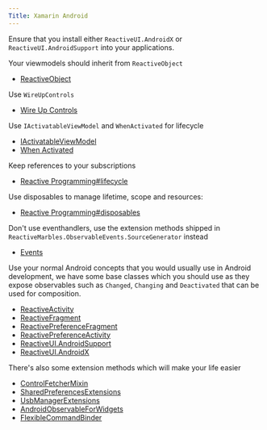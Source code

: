 ```yaml
---
Title: Xamarin Android
---
```


Ensure that you install either `ReactiveUI.AndroidX` or `ReactiveUI.AndroidSupport` into your applications.

Your viewmodels should inherit from `ReactiveObject`

- [ReactiveObject](~/api/ReactiveUI.ReactiveObject.yml)

Use `WireUpControls`

- [Wire Up Controls](~/docs/handbook/data-binding/xamarin-android/wire-up-controls.md)

Use `IActivatableViewModel` and `WhenActivated` for lifecycle

- [IActivatableViewModel](~/api/ReactiveUI.IActivatableViewModel.yml)
- [When Activated](~/docs/handbook/when-activated.md)

Keep references to your subscriptions

- [Reactive Programming#lifecycle](~/docs/reactive-programming/index.md#lifecycle)

Use disposables to manage lifetime, scope and resources:

- [Reactive Programming#disposables](~/docs/reactive-programming/index.md#disposables)

Don't use eventhandlers, use the extension methods shipped in `ReactiveMarbles.ObservableEvents.SourceGenerator` instead

- [Events](~/docs/handbook/events.md)

Use your normal Android concepts that you would usually use in Android development, we have some base classes which you should use as they expose observables such as `Changed`, `Changing` and `Deactivated` that can be used for composition.

- [ReactiveActivity](~/api/reactiveui/reactiveactivity_1/)
- [ReactiveFragment](~/api/reactiveui/reactivefragment_1/)
- [ReactivePreferenceFragment](~/api/reactiveui/reactivepreferencefragment_1/)
- [ReactivePreferenceActivity](~/api/reactiveui/reactivepreferenceactivity_1/)
- [ReactiveUI.AndroidSupport](~/api/reactiveui.androidsupport.yml)
- [ReactiveUI.AndroidX](~/api/ReactiveUI.AndroidX.yml)

There's also some extension methods which will make your life easier

- [ControlFetcherMixin](~/api/reactiveui.androidsupport/controlfetchermixin/)
- [SharedPreferencesExtensions](~/api/reactiveui/sharedpreferencesextensions/)
- [UsbManagerExtensions](~/api/reactiveui/usbmanagerextensions/)
- [AndroidObservableForWidgets](~/api/reactiveui/androidobservableforwidgets/)
- [FlexibleCommandBinder](~/api/reactiveui/flexiblecommandbinder/)
